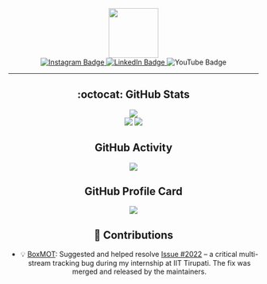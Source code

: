 <!-- Let's Code gif -->
<div id="header" align="center">
  <img src="https://media.giphy.com/media/hqU2KkjW5bE2v2Z7Q2/giphy.gif" width="100"/>
  
<!-- social network handles --> 
   
  <div id="badges">
  <!-- Instagram -->
  <a href="https://www.instagram.com/____abhin__/?next=%2F">
    <img src="https://img.shields.io/badge/Instagram-pink?style=for-the-badge&logo=Instagram&logoColor=white" alt="Instagram Badge"/>
  </a>
 <!-- LinkedIn -->
   <a href="https://www.linkedin.com/in/abhin-p-t-445463227/">
    <img src="https://img.shields.io/badge/LinkedIn-blue?style=for-the-badge&logo=linkedin&logoColor=white" alt="LinkedIn Badge"/>
  </a>
 <!-- YouTube -->
  <a>
    <img src="https://img.shields.io/badge/YouTube-maroon?style=for-the-badge&logo=youtube&logoColor=white" alt="YouTube Badge"/>
  </a>

</div>
  
  ---
  
## :octocat: GitHub Stats
![](https://komarev.com/ghpvc/?username=abhin2002&color=blue&style=for-the-badge)  
![](http://github-profile-summary-cards.vercel.app/api/cards/most-commit-language?username=abhin2002&theme=github_dark)
![](https://github-readme-stats.vercel.app/api?username=abhin2002&count_private=true&show_icons=true&theme=cobalt)

## GitHub Activity
![](https://github-readme-activity-graph.cyclic.app/graph?username=abhin2002&theme=cobalt)

## GitHub Profile Card
![](https://github-profile-summary-cards.vercel.app/api/cards/profile-details?username=abhin2002&theme=github_dark)


## 🧠 Contributions

- 💡 [BoxMOT](https://github.com/mikel-brostrom/boxmot): Suggested and helped resolve [Issue #2022](https://github.com/mikel-brostrom/boxmot/issues/297) – a critical multi-stream tracking bug during my internship at IIT Tirupati. The fix was merged and released by the maintainers.